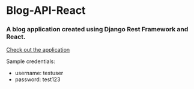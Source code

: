 # Blog-API-React
### A blog application created using Django Rest Framework and React.
[Check out the application](https://drf-react-blog.herokuapp.com/)

Sample credentials:
* username: testuser
* password: test123
